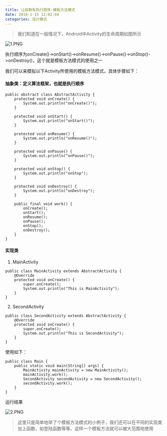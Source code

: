 ```yaml
---
title: 让函数有执行顺序-模板方法模式
date: 2018-1-15 12:02:04
categories: 设计模式
---
```


> 我们知道在一般情况下，Android中Activity的生命周期如图所示

![1.PNG](https://i.loli.net/2018/01/17/5a5f170714b1e.png)

执行顺序为onCreate()->onStart()->onResume()->onPause()->onStop()->onDestroy()，这个就是模板方法模式的使用之一

我们可以来模拟以下Activity所使用的模板方法模式，具体步骤如下：

#### 抽象类：定义算法框架，也就是执行顺序

```
public abstract class AbstractActivity {
    protected void onCreate() {
        System.out.println("onCreate()");
    }

    protected void onStart() {
        System.out.println("onStart()");
    }

    protected void onResume() {
        System.out.println("onResume()");
    }

    protected void onPause() {
        System.out.println("onPause()");
    }

    protected void onStop() {
        System.out.println("onStop");
    }

    protected void onDestroy() {
        System.out.println("onDestroy");
    }

    public final void work() {
        onCreate();
        onStart();
        onResume();
        onPause();
        onStop();
        onDestroy();
    }
}
```

#### 实现类

1. MainActivity
```
public class MainActivity extends AbstractActivity {
    @Override
    protected void onCreate() {
        super.onCreate();
        System.out.println("This is MainActivity");
    }
}
```

2. SecondActivity
```
public class SecondActivity extends AbstractActivity {
    @Override
    protected void onCreate() {
        super.onCreate();
        System.out.println("This is SecondActivity");
    }
}
```

使用如下：

```
public class Main {
    public static void main(String[] args) {
        MainActivity mainActivity = new MainActivity();
        mainActivity.work();
        SecondActivity secondActivity = new SecondActivity();
        secondActivity.work();
    }
}
```

运行结果

![2.PNG](https://i.loli.net/2018/01/17/5a5f1b4321431.png)

> 这里只是简单地举了个模板方法模式的小例子，我们还可以在不同的实现类加上函数，如登陆函数等等，这样一个模板方法就可以被大范围地使用